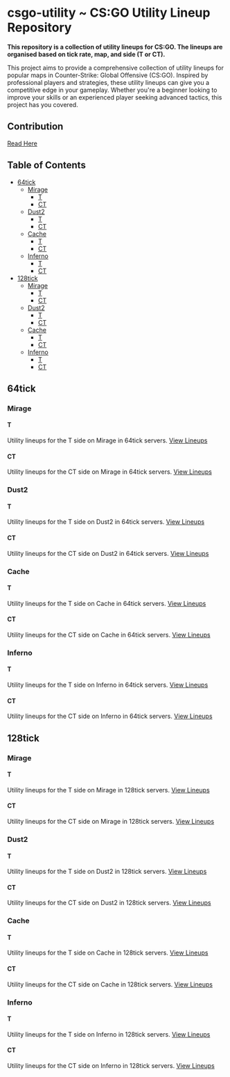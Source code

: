 # csgo-utility ~ CS:GO Utility Lineup Repository

**This repository is a collection of utility lineups for CS:GO. The lineups are organised based on tick rate, map, and side (T or CT).**

This project aims to provide a comprehensive collection of utility lineups for popular maps in Counter-Strike: Global Offensive (CS:GO). Inspired by professional players and strategies, these utility lineups can give you a competitive edge in your gameplay. Whether you're a beginner looking to improve your skills or an experienced player seeking advanced tactics, this project has you covered.

## Contribution
[Read Here](CONTRIBUTING.md)

## Table of Contents

- [64tick](#64tick)
  - [Mirage](#mirage)
    - [T](#t)
    - [CT](#ct)
  - [Dust2](#dust2)
    - [T](#t-1)
    - [CT](#ct-1)
  - [Cache](#cache)
    - [T](#t-2)
    - [CT](#ct-2)
  - [Inferno](#inferno)
    - [T](#t-3)
    - [CT](#ct-3)
- [128tick](#128tick)
  - [Mirage](#mirage-1)
    - [T](#t-4)
    - [CT](#ct-4)
  - [Dust2](#dust2-1)
    - [T](#t-5)
    - [CT](#ct-5)
  - [Cache](#cache-1)
    - [T](#t-6)
    - [CT](#ct-6)
  - [Inferno](#inferno-1)
    - [T](#t-7)
    - [CT](#ct-7)

## 64tick

### Mirage

#### T

Utility lineups for the T side on Mirage in 64tick servers. [View Lineups](64tick/mirage/t)

#### CT

Utility lineups for the CT side on Mirage in 64tick servers. [View Lineups](64tick/mirage/ct)

### Dust2

#### T

Utility lineups for the T side on Dust2 in 64tick servers. [View Lineups](64tick/dust2/t)

#### CT

Utility lineups for the CT side on Dust2 in 64tick servers. [View Lineups](64tick/dust2/ct)

### Cache

#### T

Utility lineups for the T side on Cache in 64tick servers. [View Lineups](64tick/cache/t)

#### CT

Utility lineups for the CT side on Cache in 64tick servers. [View Lineups](64tick/cache/ct)

### Inferno

#### T

Utility lineups for the T side on Inferno in 64tick servers. [View Lineups](64tick/inferno/t)

#### CT

Utility lineups for the CT side on Inferno in 64tick servers. [View Lineups](64tick/inferno/ct)

## 128tick

### Mirage

#### T

Utility lineups for the T side on Mirage in 128tick servers. [View Lineups](128tick/mirage/t)

#### CT

Utility lineups for the CT side on Mirage in 128tick servers. [View Lineups](128tick/mirage/ct)

### Dust2

#### T

Utility lineups for the T side on Dust2 in 128tick servers. [View Lineups](128tick/dust2/t)

#### CT

Utility lineups for the CT side on Dust2 in 128tick servers. [View Lineups](128tick/dust2/ct)

### Cache

#### T

Utility lineups for the T side on Cache in 128tick servers. [View Lineups](128tick/cache/t)

#### CT

Utility lineups for the CT side on Cache in 128tick servers. [View Lineups](128tick/cache/ct)

### Inferno

#### T

Utility lineups for the T side on Inferno in 128tick servers. [View Lineups](128tick/inferno/t)

#### CT

Utility lineups for the CT side on Inferno in 128tick servers. [View Lineups](128tick/inferno/ct)
